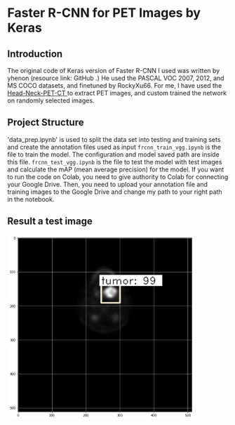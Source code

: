 # Faster R-CNN for PET Images by Keras
## Introduction
The original code of Keras version of Faster R-CNN I used was written by yhenon (resource link: GitHub .) He used the PASCAL VOC 2007, 2012, and MS COCO datasets, and finetuned by  RockyXu66. For me, I have used the <a href="https://wiki.cancerimagingarchive.net/display/Public/Head-Neck-PET-CT#9219e971f0494026a216c74aeae636e6"> Head-Neck-PET-CT </a> to extract PET images, and custom trained the network on randomly selected images.

## Project Structure
'data_prep.ipynb' is used to split the data set into testing and training sets and create the annotation files used as input `frcnn_train_vgg.ipynb` is the file to train the model. The configuration and model saved path are inside this file. `frcnn_test_vgg.ipynb` is the file to test the model with test images and calculate the mAP (mean average precision) for the model. If you want to run the code on Colab, you need to give authority to Colab for connecting your Google Drive. Then, you need to upload your annotation file  and training images to the Google Drive and change my path to your right path in the notebook.

## Result a test image
<p float="left">
    <img src="sample_out.png" width="425"/> 
</p>
